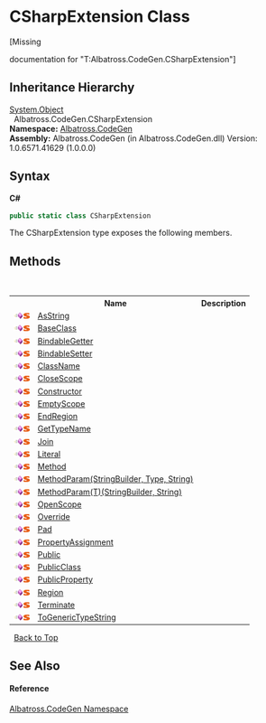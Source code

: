 # CSharpExtension Class
 

\[Missing <summary> documentation for "T:Albatross.CodeGen.CSharpExtension"\]


## Inheritance Hierarchy
<a href="http://msdn2.microsoft.com/en-us/library/e5kfa45b" target="_blank">System.Object</a><br />&nbsp;&nbsp;Albatross.CodeGen.CSharpExtension<br />
**Namespace:**&nbsp;<a href="DCDDD28E.md">Albatross.CodeGen</a><br />**Assembly:**&nbsp;Albatross.CodeGen (in Albatross.CodeGen.dll) Version: 1.0.6571.41629 (1.0.0.0)

## Syntax

**C#**<br />
``` C#
public static class CSharpExtension
```

The CSharpExtension type exposes the following members.


## Methods
&nbsp;<table><tr><th></th><th>Name</th><th>Description</th></tr><tr><td>![Public method](media/pubmethod.gif "Public method")![Static member](media/static.gif "Static member")</td><td><a href="7E1672F0.md">AsString</a></td><td /></tr><tr><td>![Public method](media/pubmethod.gif "Public method")![Static member](media/static.gif "Static member")</td><td><a href="FE4E27A3.md">BaseClass</a></td><td /></tr><tr><td>![Public method](media/pubmethod.gif "Public method")![Static member](media/static.gif "Static member")</td><td><a href="81152B54.md">BindableGetter</a></td><td /></tr><tr><td>![Public method](media/pubmethod.gif "Public method")![Static member](media/static.gif "Static member")</td><td><a href="81152CD8.md">BindableSetter</a></td><td /></tr><tr><td>![Public method](media/pubmethod.gif "Public method")![Static member](media/static.gif "Static member")</td><td><a href="A020750A.md">ClassName</a></td><td /></tr><tr><td>![Public method](media/pubmethod.gif "Public method")![Static member](media/static.gif "Static member")</td><td><a href="C9FFA731.md">CloseScope</a></td><td /></tr><tr><td>![Public method](media/pubmethod.gif "Public method")![Static member](media/static.gif "Static member")</td><td><a href="78D7CEB5.md">Constructor</a></td><td /></tr><tr><td>![Public method](media/pubmethod.gif "Public method")![Static member](media/static.gif "Static member")</td><td><a href="B35E3928.md">EmptyScope</a></td><td /></tr><tr><td>![Public method](media/pubmethod.gif "Public method")![Static member](media/static.gif "Static member")</td><td><a href="DB971B54.md">EndRegion</a></td><td /></tr><tr><td>![Public method](media/pubmethod.gif "Public method")![Static member](media/static.gif "Static member")</td><td><a href="102F33B5.md">GetTypeName</a></td><td /></tr><tr><td>![Public method](media/pubmethod.gif "Public method")![Static member](media/static.gif "Static member")</td><td><a href="509A60DF.md">Join</a></td><td /></tr><tr><td>![Public method](media/pubmethod.gif "Public method")![Static member](media/static.gif "Static member")</td><td><a href="618E9076.md">Literal</a></td><td /></tr><tr><td>![Public method](media/pubmethod.gif "Public method")![Static member](media/static.gif "Static member")</td><td><a href="63AF9799.md">Method</a></td><td /></tr><tr><td>![Public method](media/pubmethod.gif "Public method")![Static member](media/static.gif "Static member")</td><td><a href="2F8B01D6.md">MethodParam(StringBuilder, Type, String)</a></td><td /></tr><tr><td>![Public method](media/pubmethod.gif "Public method")![Static member](media/static.gif "Static member")</td><td><a href="F7A20AC6.md">MethodParam(T)(StringBuilder, String)</a></td><td /></tr><tr><td>![Public method](media/pubmethod.gif "Public method")![Static member](media/static.gif "Static member")</td><td><a href="C4C6F5DC.md">OpenScope</a></td><td /></tr><tr><td>![Public method](media/pubmethod.gif "Public method")![Static member](media/static.gif "Static member")</td><td><a href="36FBF2E2.md">Override</a></td><td /></tr><tr><td>![Public method](media/pubmethod.gif "Public method")![Static member](media/static.gif "Static member")</td><td><a href="2584637E.md">Pad</a></td><td /></tr><tr><td>![Public method](media/pubmethod.gif "Public method")![Static member](media/static.gif "Static member")</td><td><a href="890BF60B.md">PropertyAssignment</a></td><td /></tr><tr><td>![Public method](media/pubmethod.gif "Public method")![Static member](media/static.gif "Static member")</td><td><a href="94D490AC.md">Public</a></td><td /></tr><tr><td>![Public method](media/pubmethod.gif "Public method")![Static member](media/static.gif "Static member")</td><td><a href="C6301203.md">PublicClass</a></td><td /></tr><tr><td>![Public method](media/pubmethod.gif "Public method")![Static member](media/static.gif "Static member")</td><td><a href="675673E.md">PublicProperty</a></td><td /></tr><tr><td>![Public method](media/pubmethod.gif "Public method")![Static member](media/static.gif "Static member")</td><td><a href="21FFD877.md">Region</a></td><td /></tr><tr><td>![Public method](media/pubmethod.gif "Public method")![Static member](media/static.gif "Static member")</td><td><a href="AA331E78.md">Terminate</a></td><td /></tr><tr><td>![Public method](media/pubmethod.gif "Public method")![Static member](media/static.gif "Static member")</td><td><a href="3D072577.md">ToGenericTypeString</a></td><td /></tr></table>&nbsp;
<a href="#csharpextension-class">Back to Top</a>

## See Also


#### Reference
<a href="DCDDD28E.md">Albatross.CodeGen Namespace</a><br />